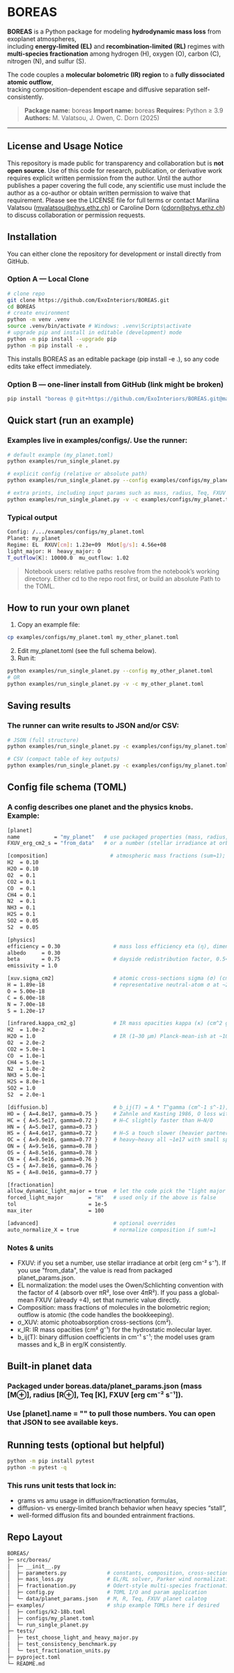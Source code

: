 # BOREAS

**BOREAS** is a Python package for modeling **hydrodynamic mass loss** from exoplanet atmospheres,  
including **energy-limited (EL)** and **recombination-limited (RL)** regimes with
**multi-species fractionation** among hydrogen (H), oxygen (O), carbon (C), nitrogen (N), and sulfur (S).

The code couples a **molecular bolometric (IR) region** to a **fully dissociated atomic outflow**,  
tracking composition-dependent escape and diffusive separation self-consistently.

> **Package name:** boreas
> **Import name:** boreas
> **Requires:** Python ≥ 3.9
> **Authors:** M. Valatsou, J. Owen, C. Dorn (2025)

---
## License and Usage Notice

This repository is made public for transparency and collaboration but is **not open source**.
Use of this code for research, publication, or derivative work requires explicit written permission from the author.
Until the author publishes a paper covering the full code, any scientific use must include the author as a co-author or obtain written permission to waive that requirement.
Please see the LICENSE file for full terms or contact Marilina Valatsou (mvalatsou@phys.ethz.ch) or Caroline Dorn (cdorn@phys.ethz.ch) to discuss collaboration or permission requests.

## Installation

You can either clone the repository for development or install directly from GitHub.

### Option A — Local Clone

```bash
# clone repo
git clone https://github.com/ExoInteriors/BOREAS.git
cd BOREAS
# create environment
python -m venv .venv
source .venv/bin/activate # Windows: .venv\Scripts\activate
# upgrade pip and install in editable (development) mode
python -m pip install --upgrade pip
python -m pip install -e .
```

This installs BOREAS as an editable package (pip install -e .), 
so any code edits take effect immediately.

### Option B — one-liner install from GitHub (link might be broken)

```bash
pip install "boreas @ git+https://github.com/ExoInteriors/BOREAS.git@main"
```

## Quick start (run an example)

### Examples live in examples/configs/. Use the runner:

```bash
# default example (my_planet.toml)
python examples/run_single_planet.py

# explicit config (relative or absolute path)
python examples/run_single_planet.py --config examples/configs/my_planet.toml

# extra prints, including input params such as mass, radius, Teq, FXUV
python examples/run_single_planet.py -v -c examples/configs/my_planet.toml
```

### Typical output

```bash
Config: /.../examples/configs/my_planet.toml
Planet: my_planet
Regime: EL  RXUV[cm]: 1.23e+09  Mdot[g/s]: 4.56e+08
light_major: H  heavy_major: O
T_outflow[K]: 10000.0  mu_outflow: 1.02
```

> Notebook users: relative paths resolve from the notebook’s working directory. Either cd to the repo root first, or build an absolute Path to the TOML.


## How to run your own planet

1. Copy an example file:
```bash
cp examples/configs/my_planet.toml my_other_planet.toml
```
2. Edit my_planet.toml (see the full schema below).
3. Run it:
```bash
python examples/run_single_planet.py --config my_other_planet.toml
# OR
python examples/run_single_planet.py -v -c my_other_planet.toml
```

## Saving results

### The runner can write results to JSON and/or CSV:

```bash
# JSON (full structure)
python examples/run_single_planet.py -c examples/configs/my_planet.toml --json out/my_planet_results.json

# CSV (compact table of key outputs)
python examples/run_single_planet.py -c examples/configs/my_planet.toml --csv  out/my_planet_summary.csv
```

## Config file schema (TOML)

### A config describes one planet and the physics knobs. Example:
```bash
[planet]
name           = "my_planet"   # use packaged properties (mass, radius, Teq)
FXUV_erg_cm2_s = "from_data"   # or a number (stellar irradiance at orbit; cm^-2 s^-1 * erg)

[composition]                    # atmospheric mass fractions (sum≈1); auto-normalized if enabled below
H2  = 0.10
H2O = 0.10
O2  = 0.1
CO2 = 0.1
CO  = 0.1
CH4 = 0.1
N2  = 0.1
NH3 = 0.1
H2S = 0.1
SO2 = 0.05
S2  = 0.05

[physics]
efficiency = 0.30                 # mass loss efficiency eta (η), dimensionless
albedo     = 0.30
beta       = 0.75                 # dayside redistribution factor, 0.5<b<1
emissivity = 1.0

[xuv.sigma_cm2]                   # atomic cross-sections sigma (σ) (cm^2) for the dissociated outflow
H = 1.89e-18                      # representative neutral-atom σ at ~25 eV, sigma(E) ≈ sigma(25 eV) * (E / 25 eV)^(-3)
O = 5.00e-18
C = 6.00e-18
N = 7.00e-18
S = 1.20e-17

[infrared.kappa_cm2_g]            # IR mass opacities kappa (κ) (cm^2 g^-1) for the bolometric region
H2  = 1.0e-2
H2O = 1.0                         # IR (1–30 µm) Planck-mean-ish at ~1000 K, ~1 bar
O2  = 2.0e-2
CO2 = 5.0e-1
CO  = 1.0e-1
CH4 = 5.0e-1
N2  = 1.0e-2
NH3 = 5.0e-1
H2S = 8.0e-1
SO2 = 1.0
S2  = 2.0e-1

[diffusion.b]                     # b_ij(T) = A * T^gamma (cm^-1 s^-1); keys can be "HO" or "H-O"
HO = { A=4.8e17, gamma=0.75 }     # Zahnle and Kasting 1986, O loss with background H
HC = { A=5.5e17, gamma=0.72 }     # H–C slightly faster than H–N/O
HN = { A=5.0e17, gamma=0.73 }
HS = { A=4.6e17, gamma=0.72 }     # H–S a touch slower (heavier partner)
OC = { A=9.0e16, gamma=0.77 }     # heavy–heavy all ~1e17 with small spread
ON = { A=9.5e16, gamma=0.78 }
OS = { A=8.5e16, gamma=0.78 }
CN = { A=8.5e16, gamma=0.76 }
CS = { A=7.8e16, gamma=0.76 }
NS = { A=8.0e16, gamma=0.77 }

[fractionation]
allow_dynamic_light_major = true  # let the code pick the "light major species" automatically
forced_light_major        = "H"   # used only if the above is false
tol                       = 1e-5
max_iter                  = 100

[advanced]                        # optional overrides
auto_normalize_X = true           # normalize composition if sum!=1
```

### Notes & units
- FXUV: if you set a number, use stellar irradiance at orbit (erg cm⁻² s⁻¹). If you use "from_data", the value is read from packaged planet_params.json.
- EL normalization: the model uses the Owen/Schlichting convention with the factor of 4 (absorb over πR², lose over 4πR²). If you pass a global-mean FXUV (already ÷4), set that numeric value directly.
- Composition: mass fractions of molecules in the bolometric region; outflow is atomic (the code handles the bookkeeping).
- σ_XUV: atomic photoabsorption cross-sections (cm²).
- κ_IR: IR mass opacities (cm² g⁻¹) for the hydrostatic molecular layer.
- b_ij(T): binary diffusion coefficients in cm⁻¹ s⁻¹; the model uses gram masses and k_B in erg/K consistently.

## Built-in planet data

### Packaged under boreas.data/planet_params.json (mass [M⊕], radius [R⊕], Teq [K], FXUV [erg cm⁻² s⁻¹]). 
### Use [planet].name = "<key>" to pull those numbers. You can open that JSON to see available keys.

## Running tests (optional but helpful)

```bash
python -m pip install pytest
python -m pytest -q
```

### This runs unit tests that lock in:
- grams vs amu usage in diffusion/fractionation formulas,
- diffusion- vs energy-limited branch behavior when heavy species “stall”,
- well-formed diffusion fits and bounded entrainment fractions.

## Repo Layout

```bash
BOREAS/
├─ src/boreas/
│  ├─ __init__.py
│  ├─ parameters.py             # constants, composition, cross-sections, diffusion fits
│  ├─ mass_loss.py              # EL/RL solver, Parker wind normalization, RXUV search
│  ├─ fractionation.py          # Odert-style multi-species fractionation
│  ├─ config.py                 # TOML I/O and param application
│  └─ data/planet_params.json   # M, R, Teq, FXUV planet calatog
├─ examples/                    # ship example TOMLs here if desired
│  ├─ configs/k2-18b.toml
│  ├─ configs/my_planet.toml
│  └─ run_single_planet.py
├─ tests/
│  ├─ test_choose_light_and_heavy_major.py
│  ├─ test_consistency_benchmark.py
│  └─ test_fractionation_units.py
├─ pyproject.toml
└─ README.md
```
